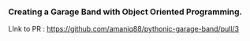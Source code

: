 ### Creating a Garage Band with Object Oriented Programming.

LInk to PR : https://github.com/amaniq88/pythonic-garage-band/pull/3

